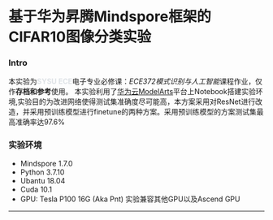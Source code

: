 # 基于华为昇腾Mindspore框架的CIFAR10图像分类实验

### Intro
本实验为<b><font color= #dee2e6>SYSU ECE</font></b>电子专业必修课：<em>ECE372模式识别与人工智能</em>课程作业，仅作**存档和参考**使用。
本实验利用了[华为云ModelArts](https://github.com/huaweicloudDocs/modelarts)平台上Notebook搭建实验环境,实验目的为改进网络使得测试集准确度尽可能高，本方案采用对ResNet进行改造，并采用预训练模型进行finetune的两种方案。采用预训练模型的方案测试集最高准确率达97.6%

### 实验环境
- Mindspore 1.7.0
- Python 3.7.10
- Ubantu 18.04
- Cuda 10.1
- GPU: Tesla P100 16G (Aka Pnt) 实验兼容其他GPU以及Ascend GPU

---
